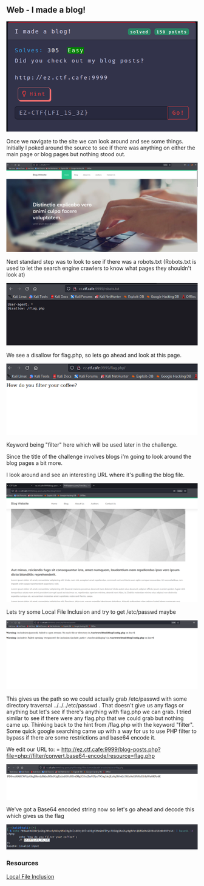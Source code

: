 ## Web - I made a blog!

![](/May6-2022-EZ-CTF/img/ez-ctf-web-challmadeablog-0.PNG)

Once we navigate to the site we can look around and see some things. Initially I poked around the source to see if there was anything on either the main page or blog pages but nothing stood out. 

![](/May6-2022-EZ-CTF/img/ez-ctf-web-challmageablog-1.PNG)

Next standard step was to look to see if there was a robots.txt (Robots.txt is used to let the search engine crawlers to know what pages they shouldn't look at)

![](/May6-2022-EZ-CTF/img/ez-ctf-web-challmadeablog2.PNG)

We see a disallow for flag.php, so lets go ahead and look at this page. 

![](/May6-2022-EZ-CTF/img/ez-ctf-web-challmadeablog3.PNG)

Keyword being "filter" here which will be used later in the challenge. 

Since the title of the challenge involves blogs i'm going to look around the blog pages a bit more. 

I look around and see an interesting URL where it's pulling the blog file. 

![](/May6-2022-EZ-CTF/img/ez-ctf-web-challmadeablog-4.PNG)

Lets try some Local File Inclusion and try to get /etc/passwd maybe

![](/May6-2022-EZ-CTF/img/ez-ctf-web-challmadeablog5.PNG) 

This gives us the path so we could actually grab /etc/passwd with some directory traversal ../../../etc/passwd . That doesn't give us any flags or anything but let's see if there's anything with flag.php we can grab. I tried similar to see if there were any flag.php that we could grab but nothing came up. Thinking back to the hint from /flag.php with the keyword "filter". Some quick google searching came up with a way for us to use PHP filter to bypass if there are some restrictions and base64 encode it. 

We edit our URL to: = http://ez.ctf.cafe:9999/blog-posts.php?file=php://filter/convert.base64-encode/resource=flag.php

![](/May6-2022-EZ-CTF/img/ez-ctf-web-challmadeablog6.PNG) 

We've got a Base64 encoded string now so let's go ahead and decode this which gives us the flag

![](/May6-2022-EZ-CTF/img/ez-ctf-web-challmadeablog7.PNG)

### Resources

[Local File Inclusion](https://www.aptive.co.uk/blog/local-file-inclusion-lfi-testing/)

